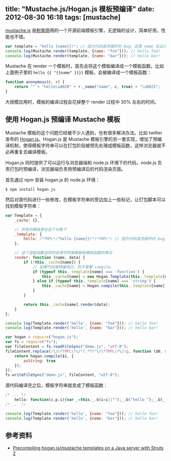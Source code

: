 title: "Mustache.js/Hogan.js 模板预编译"
date: 2012-08-30 16:18
tags: [mustache]
---

[mustache.js](https://github.com/janl/mustache.js) 是[粉笔网](http://fenbi.com)用的一个开源前端模板引擎，无逻辑的设计，简单好用，性能也不错。

``` javascript 一个简单的 mustache.js 渲染例子 demo.js
var template = "hello {name}}!"; // 因为代码高亮插件的 bug，这里 name 左边少了一个 {，实际代码中要加上
console.log(Mustache.render(template, {name: "foo"})); // hello foo!
console.log(Mustache.render(template, {name: "bar"})); // hello bar!
```

Mustache 在 render 一个模板时，首先会将这个模板编译成一个模板函数。比如上面例子里的 `hello {{ "{{name" }}}}` 模板，会被编译成一个模板函数：

``` javascript
function anonymous(c, r) {
    return "" + "hello\u0020" + r._name("name", c, true) + "\u0021";
}
```

大规模应用时，模板的编译过程会花掉整个 render 过程中 30% 左右的时间。

<!-- more -->

## 使用 Hogan.js 预编译 Mustache 模板

Mustache 模板的这个问题已经被不少人遇到，也有很多解决办法。比如 twitter 发布的 [Hogan.js](http://twitter.github.com/hogan.js)。Hogan.js 是 Mustache 模板引擎的另一套实现，增加了预编译机制，使得模板字符串可以在打包阶段被预先处理成模板函数，这样浏览器就不必再重复去编译模板。

Hogan.js 同时提供了可以运行与浏览器端和 node.js 环境下的代码，node.js 负责打包时预编译，浏览器端负责用预编译后的代码渲染页面。

首先通过 npm 安装 hogan.js 的 node.js 环境：

```
$ npm install hogan.js
```

然后对源代码进行一些修改，在模板字符串的旁边加上一些标记，让打包脚本可以找到模板字符串：
``` javascript 修改后的例子 demo.js
var Template = {
    _cache: {},

    // 所有的模板放在这个对象下
    _template: {
        hello: /*TMPL*/"hello {name}}!"/*TMPL*/ // 因为代码高亮插件的 bug，这里 name 左边少了一个 {，实际代码中要加上
    },

    // 这个适配函数会同时处理字符串模板和模板函数的情况
    render: function (name, data) {
        if (!this._cache[name]) {
            // 如果代码被预编译过，则不需要 compile
            if (typeof this._template[name] === 'function') {
                this._cache[name] = new Hogan.Template(this._template[name]);
            } else if (typeof this._template[name] === 'string') {
                this._cache[name] = Hogan.compile(this._template[name]);
            }
        }

        return this._cache[name].render(data);
    }
};

console.log(Template.render('hello', {name: "foo"})); // hello foo!
console.log(Template.render('hello', {name: "bar"})); // hello bar!
```

``` javascript nodejs 环境中的预编译过程
var hogan = require("hogan.js");
var fs = require("fs");
var fileContent = fs.readFileSync("demo.js", "utf-8");
fileContent.replace(/\/\*TMPL\*\/"(.*?)"\/\*TMPL\*\//g, function ($0, $1) {
    return hogan.compile($1, {
        asString: true
    });
});
fs.writeFileSync("demo.js", fileContent, "utf-8");
```

源代码编译完之后，模板字符串就变成了模板函数：
``` javascript
/* ... */
    hello: function(c,p,i){var _=this;_.b(i=i||"");_.b("hello ");_.b(_.v(_.f("name",c,p,0)));_.b("!");return _.fl();;}
/* ... */

console.log(Template.render('hello', {name: "foo"})); // hello foo!
console.log(Template.render('hello', {name: "bar"})); // hello bar!
```

## 参考资料

* [Precompiling hogan.js/mustache templates on a Java server with Struts 2](http://www.grobmeier.de/precompiling-hogan-jsmustache-templates-on-a-java-server-with-struts-2-16012012.html#.UD82lmhiivI)
